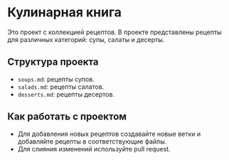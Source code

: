 # Кулинарная книга
Это проект с коллекцией рецептов. В проекте представлены рецепты для различных категорий: супы, салаты и десерты.

## Структура проекта
- `soups.md`: рецепты супов.
- `salads.md`: рецепты салатов.
- `desserts.md`: рецепты десертов.

## Как работать с проектом
- Для добавления новых рецептов создавайте новые ветки и добавляйте рецепты в соответствующие файлы.
- Для слияния изменений используйте pull request.
